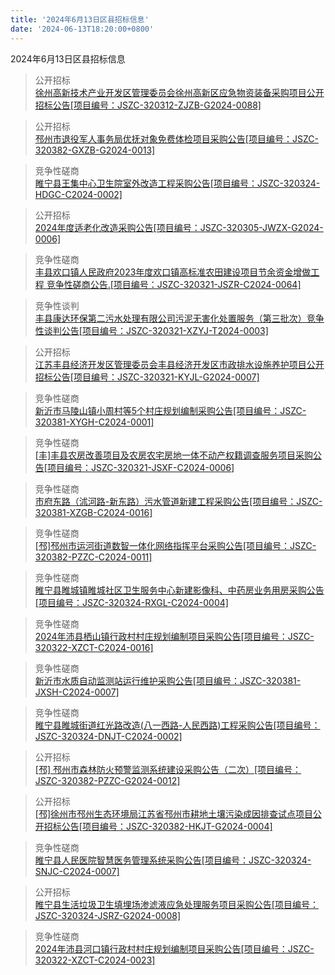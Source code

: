 ```yaml
---
title: '2024年6月13日区县招标信息'
date: '2024-06-13T18:20:00+0800'
---
```

2024年6月13日区县招标信息
<!--more-->
>公开招标<br>
>[徐州高新技术产业开发区管理委员会徐州高新区应急物资装备采购项目公开招标公告[项目编号：JSZC-320312-ZJZB-G2024-0088]](http://czj.xz.gov.cn/Home/HomeDetails?type=0&articleid=8b6ff668-7fdb-403c-bd80-c834821f84f5)

>公开招标<br>
>[邳州市退役军人事务局优抚对象免费体检项目采购公告[项目编号：JSZC-320382-GXZB-G2024-0013]](http://czj.xz.gov.cn/Home/HomeDetails?type=0&articleid=126e8d73-5bbb-400e-86f6-02ecc8476e29)

>竞争性磋商<br>
>[睢宁县王集中心卫生院室外改造工程采购公告[项目编号：JSZC-320324-HDGC-C2024-0002]](http://czj.xz.gov.cn/Home/HomeDetails?type=0&articleid=bb2d90ea-1a65-4605-9fb6-a19aae579621)

>公开招标<br>
>[2024年度适老化改造采购公告[项目编号：JSZC-320305-JWZX-G2024-0006]](http://czj.xz.gov.cn/Home/HomeDetails?type=0&articleid=d0103644-3d92-40b4-9cee-1f6a583af7fb)

>竞争性磋商<br>
>[丰县欢口镇人民政府2023年度欢口镇高标准农田建设项目节余资金增做工程 竞争性磋商公告.[项目编号：JSZC-320321-JSZR-C2024-0064]](http://czj.xz.gov.cn/Home/HomeDetails?type=0&articleid=9ab2d5c7-aabe-4800-a167-c194a71dd658)

>竞争性谈判<br>
>[丰县康达环保第二污水处理有限公司污泥无害化处置服务（第三批次）竞争性谈判公告[项目编号：JSZC-320321-XZYJ-T2024-0003]](http://czj.xz.gov.cn/Home/HomeDetails?type=0&articleid=5ec556c2-486c-4024-9a19-b5d13ce20cc9)

>公开招标<br>
>[江苏丰县经济开发区管理委员会丰县经济开发区市政排水设施养护项目公开招标公告[项目编号：JSZC-320321-KYJL-G2024-0007]](http://czj.xz.gov.cn/Home/HomeDetails?type=0&articleid=ad2dafb1-8be5-416f-b13e-95ba4f4e2a4c)

>竞争性磋商<br>
>[新沂市马陵山镇小周村等5个村庄规划编制采购公告[项目编号：JSZC-320381-XYGH-C2024-0001]](http://czj.xz.gov.cn/Home/HomeDetails?type=0&articleid=44d51231-5b95-4b5a-89a4-8fea9c1b71b9)

>竞争性磋商<br>
>[[丰]丰县农房改善项目及农房农宅房地一体不动产权籍调查服务项目采购公告[项目编号：JSZC-320321-JSXF-C2024-0006]](http://czj.xz.gov.cn/Home/HomeDetails?type=0&articleid=31e64029-4ec1-49bc-8f0d-5cfae2e88c88)

>竞争性磋商<br>
>[市府东路（沭河路-新东路）污水管道新建工程采购公告[项目编号：JSZC-320381-XZGB-C2024-0016]](http://czj.xz.gov.cn/Home/HomeDetails?type=0&articleid=0696d32d-7e3f-4911-b3d0-d94936967bb2)

>竞争性磋商<br>
>[[邳]邳州市运河街道数智一体化网络指挥平台采购公告[项目编号：JSZC-320382-PZZC-C2024-0011]](http://czj.xz.gov.cn/Home/HomeDetails?type=0&articleid=89e7151a-fd80-4ffb-8181-553f5f71e943)

>竞争性磋商<br>
>[睢宁县睢城镇睢城社区卫生服务中心新建影像科、中药房业务用房采购公告[项目编号：JSZC-320324-RXGL-C2024-0004]](http://czj.xz.gov.cn/Home/HomeDetails?type=0&articleid=b4188521-51f9-4bff-a012-0675d7910c32)

>竞争性磋商<br>
>[2024年沛县栖山镇行政村村庄规划编制项目采购公告[项目编号：JSZC-320322-XZCT-C2024-0016]](http://czj.xz.gov.cn/Home/HomeDetails?type=0&articleid=8243859f-e9aa-429c-a99f-4e9142b6f5c8)

>竞争性磋商<br>
>[新沂市水质自动监测站运行维护采购公告[项目编号：JSZC-320381-JXSH-C2024-0007]](http://czj.xz.gov.cn/Home/HomeDetails?type=0&articleid=afb247ef-0887-4841-af10-9c217d86c7ab)

>竞争性磋商<br>
>[                                                 睢宁县睢城街道红光路改造(八一西路-人民西路)工程采购公告[项目编号：JSZC-320324-DNJT-C2024-0002]](http://czj.xz.gov.cn/Home/HomeDetails?type=0&articleid=c3e90bac-476b-49d2-a47b-6fb260d24dff)

>公开招标<br>
>[[邳] 邳州市森林防火预警监测系统建设采购公告（二次）[项目编号：JSZC-320382-PZZC-G2024-0012]](http://czj.xz.gov.cn/Home/HomeDetails?type=0&articleid=7be6f1c2-fc91-41e4-9e72-c434585e394e)

>公开招标<br>
>[[邳]徐州市邳州生态环境局江苏省邳州市耕地土壤污染成因排查试点项目公开招标公告[项目编号：JSZC-320382-HKJT-G2024-0004]](http://czj.xz.gov.cn/Home/HomeDetails?type=0&articleid=e49f93a2-3a18-49de-a9be-a96e5b0dd34d)

>竞争性磋商<br>
>[睢宁县人民医院智慧医务管理系统采购公告[项目编号：JSZC-320324-SNJC-C2024-0007]](http://czj.xz.gov.cn/Home/HomeDetails?type=0&articleid=eb840fe4-edd3-4bf7-a794-20dd0503ac4d)

>公开招标<br>
>[ 睢宁县生活垃圾卫生填埋场渗滤液应急处理服务项目采购公告[项目编号：JSZC-320324-JSRZ-G2024-0008]](http://czj.xz.gov.cn/Home/HomeDetails?type=0&articleid=46798a66-8c71-4dd3-8a87-9293227692fb)

>竞争性磋商<br>
>[2024年沛县河口镇行政村村庄规划编制项目采购公告[项目编号：JSZC-320322-XZCT-C2024-0023]](http://czj.xz.gov.cn/Home/HomeDetails?type=0&articleid=c09dc38e-1076-466a-afea-da7e2ac1759b)

